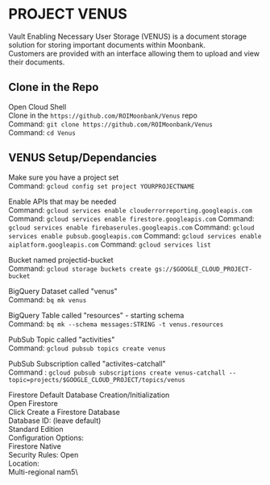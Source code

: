 # PROJECT VENUS
Vault Enabling Necessary User Storage (VENUS) is a document storage solution for storing important documents within Moonbank.  
Customers are provided with an interface allowing them to upload and view their documents.

## Clone in the Repo
Open Cloud Shell\
Clone in the `https://github.com/ROIMoonbank/Venus` repo\
    Command: `git clone https://github.com/ROIMoonbank/Venus`\
    Command: `cd Venus`

## VENUS Setup/Dependancies
Make sure you have a project set\
    Command: `gcloud config set project YOURPROJECTNAME`

Enable APIs that may be needed\
    Command: `gcloud services enable clouderrorreporting.googleapis.com`
    Command: `gcloud services enable firestore.googleapis.com`
    Command: `gcloud services enable firebaserules.googleapis.com`
    Command: `gcloud services enable pubsub.googleapis.com`
    Command: `gcloud services enable aiplatform.googleapis.com`
    Command: `gcloud services list`

Bucket named projectid-bucket\
    Command: `gcloud storage buckets create gs://$GOOGLE_CLOUD_PROJECT-bucket`
    
BigQuery Dataset called "venus"\
    Command: `bq mk venus`

BigQuery Table called "resources" - starting schema\
    Command: `bq mk --schema messages:STRING -t venus.resources`

PubSub Topic called "activities"\
    Command: `gcloud pubsub topics create venus`

PubSub Subscription called "activites-catchall"\
    Command : `gcloud pubsub subscriptions create venus-catchall --topic=projects/$GOOGLE_CLOUD_PROJECT/topics/venus`

Firestore Default Database Creation/Initialization\
    Open Firestore\
    Click Create a Firestore Database\
    Database ID: (leave default)\
    Standard Edition\
    Configuration Options:\
        Firestore Native\
        Security Rules: Open\
    Location:\
        Multi-regional nam5\